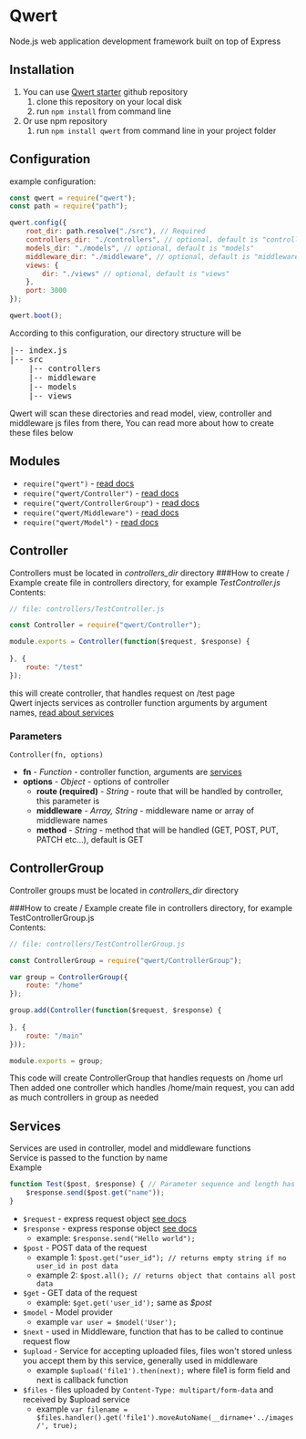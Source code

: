 # Qwert
Node.js web application development framework built on top of Express

## Installation
1. You can use [Qwert starter](https://github.com/gtabat/QwertStarter) github repository
    1. clone this repository on your local disk
    2. run `npm install` from command line
2. Or use npm repository
    1. run `npm install qwert` from command line in your project folder

## Configuration
example configuration:

```javascript
const qwert = require("qwert");
const path = require("path");

qwert.config({
    root_dir: path.resolve("./src"), // Required
    controllers_dir: "./controllers", // optional, default is "controllers"
    models_dir: "./models", // optional, default is "models"
    middleware_dir: "./middleware", // optional, default is "middleware"
    views: {
        dir: "./views" // optional, default is "views"
    },
    port: 3000
});

qwert.boot();
```
According to this configuration, our directory structure will be

<pre>
|-- index.js
|-- src
    |-- controllers
    |-- middleware
    |-- models
    |-- views
</pre>

Qwert will scan these directories and read model, view, controller and middleware js files from there, You can read more about how to create these files below

## Modules
- `require("qwert")` - [read docs](#qwert)
- `require("qwert/Controller")` - [read docs](#controller)
- `require("qwert/ControllerGroup")` - [read docs](#controllergroup)
- `require("qwert/Middleware")` - [read docs](#middleware)
- `require("qwert/Model")` - [read docs](#model)

## Controller
Controllers must be located in _controllers_dir_ directory
###How to create / Example
create file in controllers directory, for example _TestController.js_ <br>
Contents:
```javascript
// file: controllers/TestController.js

const Controller = require("qwert/Controller");

module.exports = Controller(function($request, $response) {
  
}, {
    route: "/test"
});
```
this will create controller, that handles request on /test page<br>
Qwert injects services as controller function arguments by argument names, [read about services](#services)
### Parameters
`Controller(fn, options)`
- **fn** - _Function_ - controller function, arguments are [services](#services)
- **options** - _Object_ - options of controller
    - **route (required)** - _String_ - route that will be handled by controller, this parameter is
    - **middleware** - _Array, String_ - middleware name or array of middleware names
    - **method** - _String_ - method that will be handled (GET, POST, PUT, PATCH etc...), default is GET

## ControllerGroup
Controller groups must be located in _controllers_dir_ directory

###How to create / Example
create file in controllers directory, for example TestControllerGroup.js<br>
Contents:
```javascript
// file: controllers/TestControllerGroup.js

const ControllerGroup = require("qwert/ControllerGroup");

var group = ControllerGroup({
    route: "/home"
});

group.add(Controller(function($request, $response) {
    
}, {
    route: "/main"
}));

module.exports = group;
```
This code will create ControllerGroup that handles requests on /home url<br>
Then added one controller which handles /home/main request, you can add as much controllers in group as needed

## Services
Services are used in controller, model and middleware functions<br>
Service is passed to the function by name<br>
Example
```javascript
function Test($post, $response) { // Parameter sequence and length has no matter
    $response.send($post.get("name"));
}
```
- `$request` - express request object [see docs](#)
- `$response` - express response object [see docs](#)
    * example: `$response.send("Hello world");`
- `$post` - POST data of the request
    * example 1: `$post.get("user_id"); // returns empty string if no user_id in post data`
    * example 2: `$post.all(); // returns object that contains all post data`
- `$get` - GET data of the request
    * example: `$get.get('user_id');` same as *$post*
- `$model` - Model provider
    * example `var user = $model('User');`
- `$next` - used in Middleware, function that has to be called to continue request flow
- `$upload` - Service for accepting uploaded files, files won't stored unless you accept them by this service, generally used in middleware
    * example `$upload('file1').then(next);` where file1 is form field and next is callback function
- `$files` - files uploaded by `Content-Type: multipart/form-data` and received by $upload service
    * example `var filename = $files.handler().get('file1').moveAutoName(__dirname+'../images/', true);`